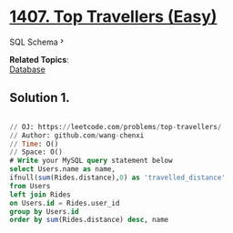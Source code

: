 # [1407. Top Travellers (Easy)](https://leetcode.com/problems/top-travellers/)

<a class="sql-schema-link__3cEg">SQL Schema<svg viewBox="0 0 24 24" width="1em" height="1em" class="icon__1Md2"><path fill-rule="evenodd" d="M10 6L8.59 7.41 13.17 12l-4.58 4.59L10 18l6-6z"></path></svg></a>

**Related Topics**:  
[Database](https://leetcode.com/tag/database/)

## Solution 1.

```sql

// OJ: https://leetcode.com/problems/top-travellers/
// Author: github.com/wang-chenxi
// Time: O()
// Space: O()
# Write your MySQL query statement below
select Users.name as name, 
ifnull(sum(Rides.distance),0) as 'travelled_distance' 
from Users
left join Rides
on Users.id = Rides.user_id  
group by Users.id
order by sum(Rides.distance) desc, name

```